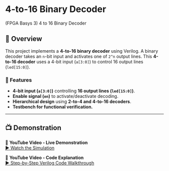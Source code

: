 # 4-to-16 Binary Decoder
(FPGA Basys 3) 4 to 16 Binary Decoder
## 📝 Overview
This project implements a **4-to-16 binary decoder** using Verilog. A binary decoder takes an `n`-bit input and activates one of `2^n` output lines. This **4-to-16 decoder** uses a 4-bit input (`a[3:0]`) to control 16 output lines (`led[15:0]`).

### **🔹 Features**
- **4-bit input (`a[3:0]`)** controlling **16 output lines (`led[15:0]`)**.
- **Enable signal (`en`)** to activate/deactivate decoding.
- **Hierarchical design** using **2-to-4 and 4-to-16 decoders**.
- **Testbench for functional verification.**

---

## **📺 Demonstration**
🔹 **YouTube Video - Live Demonstration**  
[▶ Watch the Simulation](https://youtube.com/shorts/nVTNnknbESs?si=h9pHpikya8esInJw)  

🔹 **YouTube Video - Code Explanation**  
[▶ Step-by-Step Verilog Code Walkthrough](https://youtu.be/ZcCT-lXGTdQ)  

